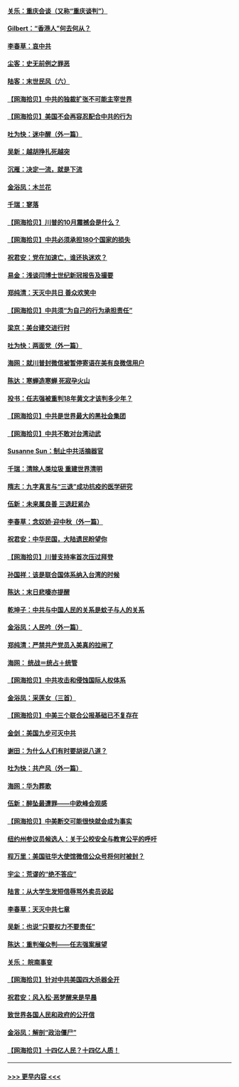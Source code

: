 #### [关乐：重庆会谈（又称“重庆谈判”）](../pages/nsc993/n12437525.md?t=09300051) 
#### [Gilbert：“香港人”何去何从？](../pages/nsc993/n12435894.md?t=09300051) 
#### [李春草：哀中共](../pages/nsc993/n12435874.md?t=09300051) 
#### [尘客：史无前例之罪恶](../pages/nsc993/n12435762.md?t=09300051) 
#### [陆客：末世民风（六）](../pages/nsc993/n12435354.md?t=09300051) 
#### [【网海拾贝】中共的独裁扩张不可能主宰世界](../pages/nsc993/n12435151.md?t=09300051) 
#### [【网海拾贝】美国不会再容忍配合中共的行为](../pages/nsc993/n12433808.md?t=09300051) 
#### [吐为快：迷中醒（外一篇）](../pages/nsc993/n12433585.md?t=09300051) 
#### [吴新：越胡挣扎死越突](../pages/nsc993/n12433562.md?t=09300051) 
#### [沉雁：决定一流，就是下流](../pages/nsc993/n12432128.md?t=09300051) 
#### [金浴凤：木兰花](../pages/nsc993/n12432124.md?t=09300051) 
#### [千瑞：寥落](../pages/nsc993/n12432071.md?t=09300051) 
#### [【网海拾贝】川普的10月震撼会是什么？](../pages/nsc993/n12431624.md?t=09300051) 
#### [【网海拾贝】中共必须承担180个国家的损失](../pages/nsc993/n12428893.md?t=09300051) 
#### [祝君安：党在加速亡，谁还执迷欢？](../pages/nsc993/n12428652.md?t=09300051) 
#### [易金：浅谈闫博士世纪新冠报告及撮要](../pages/nsc993/n12426822.md?t=09300051) 
#### [郑纯清：天灭中共日 善众欢笑中](../pages/nsc993/n12426784.md?t=09300051) 
#### [【网海拾贝】中共须“为自己的行为承担责任”](../pages/nsc993/n12426067.md?t=09300051) 
#### [梁京：美台建交进行时](../pages/nsc993/n12424066.md?t=09300051) 
#### [吐为快：两面党（外一篇）](../pages/nsc993/n12424043.md?t=09300051) 
#### [海网：就川普封微信被暂停寄语在美有良微信用户](../pages/nsc993/n12424021.md?t=09300051) 
#### [陈达：寒蝉造寒蝉 死寂孕火山](../pages/nsc993/n12423958.md?t=09300051) 
#### [投书：任志强被重判18年黄文才该判多少年？](../pages/nsc993/n12423672.md?t=09300051) 
#### [【网海拾贝】中共是世界最大的黑社会集团](../pages/nsc993/n12423543.md?t=09300051) 
#### [【网海拾贝】中共不敢对台湾动武](../pages/nsc993/n12421418.md?t=09300051) 
#### [Susanne Sun：制止中共活摘器官](../pages/nsc993/n12419654.md?t=09300051) 
#### [千瑞：清除人类垃圾 重建世界清明](../pages/nsc993/n12419414.md?t=09300051) 
#### [隋志：九字真言与“三退”成功抗疫的医学研究](../pages/nsc993/n12419248.md?t=09300051) 
#### [伍新：未来属良善 三退赶紧办](../pages/nsc993/n12418496.md?t=09300051) 
#### [李春草：念奴娇·迎中秋（外一篇）](../pages/nsc993/n12418465.md?t=09300051) 
#### [祝君安：中华民国，大陆遗民盼望你](../pages/nsc993/n12418089.md?t=09300051) 
#### [【网海拾贝】川普支持率首次压过拜登](../pages/nsc993/n12418050.md?t=09300051) 
#### [孙国祥：该是联合国体系纳入台湾的时候](../pages/nsc993/n12417369.md?t=09300051) 
#### [陈达：末日悲嚎亦提醒](../pages/nsc993/n12416736.md?t=09300051) 
#### [乾坤子：中共与中国人民的关系是蚊子与人的关系](../pages/nsc993/n12416632.md?t=09300051) 
#### [金浴凤：人民吟（外一篇）](../pages/nsc993/n12416567.md?t=09300051) 
#### [郑纯清：严禁共产党员入美真的拉闸了](../pages/nsc993/n12416550.md?t=09300051) 
#### [海网： 统战＝统占＋统管](../pages/nsc993/n12416404.md?t=09300051) 
#### [【网海拾贝】中共攻击和侵蚀国际人权体系](../pages/nsc993/n12416250.md?t=09300051) 
#### [金浴凤：采莲女（三首）](../pages/nsc993/n12415517.md?t=09300051) 
#### [【网海拾贝】中美三个联合公报基础已不复存在](../pages/nsc993/n12415054.md?t=09300051) 
#### [金剑：美国九步可灭中共](../pages/nsc993/n12413183.md?t=09300051) 
#### [谢田：为什么人们有时要胡说八道？](../pages/nsc993/n12411861.md?t=09300051) 
#### [吐为快：共产风（外一篇）](../pages/nsc993/n12411761.md?t=09300051) 
#### [海网：华为葬歌](../pages/nsc993/n12410381.md?t=09300051) 
#### [伍新：醉坠最遭罪——中欧峰会观感](../pages/nsc993/n12410364.md?t=09300051) 
#### [【网海拾贝】中美断交可能很快就会成为事实](../pages/nsc993/n12409495.md?t=09300051) 
#### [纽约州参议员候选人：关于公校安全与教育公平的呼吁](../pages/nsc993/n12409228.md?t=09300051) 
#### [程万里：美国驻华大使馆微信公众号将何时被封？](../pages/nsc993/n12407397.md?t=09300051) 
#### [宇尘：荒谬的“绝不答应”](../pages/nsc993/n12407360.md?t=09300051) 
#### [陆言：从大学生发短信辱骂外卖员说起](../pages/nsc993/n12407285.md?t=09300051) 
#### [李春草：天灭中共七章](../pages/nsc993/n12406988.md?t=09300051) 
#### [吴新：也说“只要权力不要责任”](../pages/nsc993/n12406966.md?t=09300051) 
#### [陈达：重判催众判——任志强案展望](../pages/nsc993/n12404540.md?t=09300051) 
#### [关乐： 皖南事变](../pages/nsc993/n12404288.md?t=09300051) 
#### [【网海拾贝】针对中共美国四大杀器全开](../pages/nsc993/n12404172.md?t=09300051) 
#### [祝君安：风入松‧恶梦醒来是早晨](../pages/nsc993/n12401953.md?t=09300051) 
#### [致世界各国人民和政府的公开信](../pages/nsc993/n12401824.md?t=09300051) 
#### [金浴凤：解剖“政治僵尸”](../pages/nsc993/n12401808.md?t=09300051) 
#### [【网海拾贝】十四亿人民？十四亿人质！](../pages/nsc993/n12401708.md?t=09300051) 

----
#### [ >>> 更早内容 <<< ](../indexes/nsc993-earlier.md)
